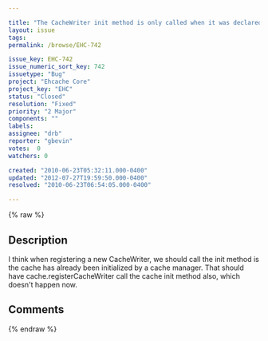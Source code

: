 ```yaml
---

title: "The CacheWriter init method is only called when it was declared through config since that code triggers when the CacheManager inits the cache"
layout: issue
tags: 
permalink: /browse/EHC-742

issue_key: EHC-742
issue_numeric_sort_key: 742
issuetype: "Bug"
project: "Ehcache Core"
project_key: "EHC"
status: "Closed"
resolution: "Fixed"
priority: "2 Major"
components: ""
labels: 
assignee: "drb"
reporter: "gbevin"
votes:  0
watchers: 0

created: "2010-06-23T05:32:11.000-0400"
updated: "2012-07-27T19:59:50.000-0400"
resolved: "2010-06-23T06:54:05.000-0400"

---
```




{% raw %}



## Description

<div markdown="1" class="description">

I think when registering a new CacheWriter, we should call the init method is the cache has already been initialized by a cache manager. That should have cache.registerCacheWriter call the cache init method also, which doesn't happen now.

</div>

## Comments



{% endraw %}
